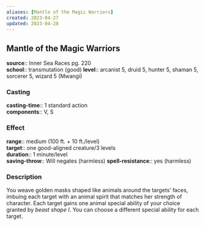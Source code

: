 ```yaml
---
aliases: [Mantle of the Magic Warriors]
created: 2023-04-27
updated: 2023-04-28
---
```


## Mantle of the Magic Warriors

**source**:: Inner Sea Races pg. 220  
**school**:: transmutation (good)
**level**:: arcanist 5, druid 5, hunter 5, shaman 5, sorcerer 5, wizard 5 (Mwangi)

### Casting

**casting-time**:: 1 standard action  
**components**:: V, S

### Effect

**range**:: medium (100 ft. + 10 ft./level)  
**target**:: one good-aligned creature/3 levels  
**duration**:: 1 minute/level  
**saving-throw**:: Will negates (harmless)
**spell-resistance**:: yes (harmless)

### Description

You weave golden masks shaped like animals around the targets’ faces, imbuing each target with an animal spirit that matches her strength of character. Each target gains one animal special ability of your choice granted by *beast shape I*. You can choose a different special ability for each target.
